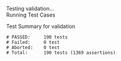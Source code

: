 
Testing validation...</br>
Running Test Cases

Test Summary for validation

    # PASSED:     190 tests
    # Failed:     0 test
    # Aborted:    0 test
    # Total:      190 tests (1369 assertions)
